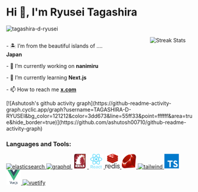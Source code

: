 <h1 align="left">Hi 👋, I'm Ryusei Tagashira</h1>
<p align="left">
  <img src="https://komarev.com/ghpvc/?username=tagashira-d-ryusei&label=Profile%20views&color=0e75b6&style=flat" alt="tagashira-d-ryusei" />
</p>
<div>
  <span style="display: inline-block; vertical-align: top; width: 60%;">
    <p>- 🏝️ I’m from the beautiful islands of .... <strong>Japan</strong></p>
    <p>- 🔭 I’m currently working on <strong>nanimiru</strong></p>
    <p>- 🌱 I’m currently learning <strong>Next.js</strong></p>
    <p>- 📫 How to reach me <strong><a href="https://x.com/TagaRyusei" target="_blank" rel="noreferrer">x.com</a></strong></p>
  </span>
  <span style="display: inline-block; vertical-align: top; width: 35%; text-align: right;">
    <img src="https://github-readme-streak-stats.herokuapp.com/?user=tagashira-d-ryusei" alt="Streak Stats" />
  </span>
</div>
<div>
[![Ashutosh's github activity graph](https://github-readme-activity-graph.cyclic.app/graph?username=TAGASHIRA-D-RYUSEI&bg_color=121212&color=3dd673&line=55ff33&point=ffffff&area=true&hide_border=true)](https://github.com/ashutosh00710/github-readme-activity-graph)

</div>
<h3 align="left">Languages and Tools:</h3>
<p align="left">
  <a href="https://www.elastic.co" target="_blank" rel="noreferrer">
    <img src="https://www.vectorlogo.zone/logos/elastic/elastic-icon.svg" alt="elasticsearch" width="40" height="40"/>
  </a>
  <a href="https://graphql.org" target="_blank" rel="noreferrer">
    <img src="https://www.vectorlogo.zone/logos/graphql/graphql-icon.svg" alt="graphql" width="40" height="40"/>
  </a>
  <a href="https://rubyonrails.org" target="_blank" rel="noreferrer">
    <img src="https://raw.githubusercontent.com/devicons/devicon/master/icons/rails/rails-original-wordmark.svg" alt="rails" width="40" height="40"/>
  </a>
  <a href="https://reactjs.org/" target="_blank" rel="noreferrer">
    <img src="https://raw.githubusercontent.com/devicons/devicon/master/icons/react/react-original-wordmark.svg" alt="react" width="40" height="40"/>
  </a>
  <a href="https://redis.io" target="_blank" rel="noreferrer">
    <img src="https://raw.githubusercontent.com/devicons/devicon/master/icons/redis/redis-original-wordmark.svg" alt="redis" width="40" height="40"/>
  </a>
  <a href="https://www.ruby-lang.org/en/" target="_blank" rel="noreferrer">
    <img src="https://raw.githubusercontent.com/devicons/devicon/master/icons/ruby/ruby-original.svg" alt="ruby" width="40" height="40"/>
  </a>
  <a href="https://tailwindcss.com/" target="_blank" rel="noreferrer">
    <img src="https://www.vectorlogo.zone/logos/tailwindcss/tailwindcss-icon.svg" alt="tailwind" width="40" height="40"/>
  </a>
  <a href="https://www.typescriptlang.org/" target="_blank" rel="noreferrer">
    <img src="https://raw.githubusercontent.com/devicons/devicon/master/icons/typescript/typescript-original.svg" alt="typescript" width="40" height="40"/>
  </a>
  <a href="https://vuejs.org/" target="_blank" rel="noreferrer">
    <img src="https://raw.githubusercontent.com/devicons/devicon/master/icons/vuejs/vuejs-original-wordmark.svg" alt="vuejs" width="40" height="40"/>
  </a>
  <a href="https://vuetifyjs.com/en/" target="_blank" rel="noreferrer">
    <img src="https://bestofjs.org/logos/vuetify.svg" alt="vuetify" width="40" height="40"/>
  </a>
</p>
